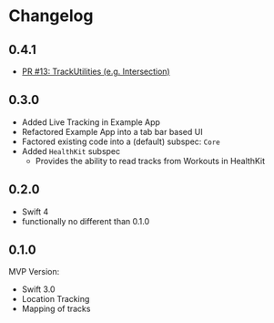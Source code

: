 # Changelog

## 0.4.1
- [PR #13: TrackUtilities (e.g. Intersection)](https://github.com/intere/GeoTrackKit/pull/13)


## 0.3.0
- Added Live Tracking in Example App
- Refactored Example App into a tab bar based UI
- Factored existing code into a (default) subspec: `Core`
- Added `HealthKit` subspec
    - Provides the ability to read tracks from Workouts in HealthKit

## 0.2.0
- Swift 4
- functionally no different than 0.1.0

## 0.1.0
MVP Version:
- Swift 3.0
- Location Tracking
- Mapping of tracks
